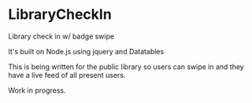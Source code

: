# LibraryCheckIn
Library check in w/ badge swipe

It's built on Node.js using jquery and Datatables

This is being written for the public library so users can swipe in and they have a live feed of all present users. 

Work in progress.
